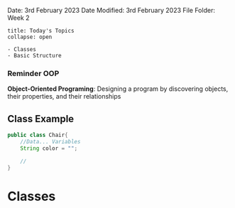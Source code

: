 Date: 3rd February 2023
Date Modified: 3rd February 2023
File Folder: Week 2

```ad-abstract
title: Today's Topics
collapse: open

- Classes
- Basic Structure

```


### Reminder OOP

**Object-Oriented Programing**: 
Designing a program by discovering objects, their properties, and their relationships

## Class Example

```java
public class Chair{
	//Data... Variables
	String color = "";

	//
}
```

# Classes














